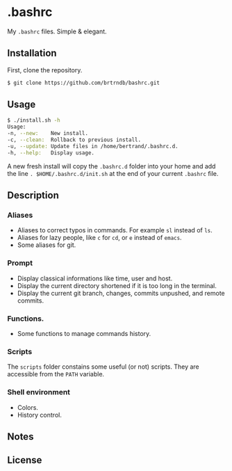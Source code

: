 # .bashrc

My `.bashrc` files. Simple & elegant.

## Installation

First, clone the repository.

```sh
$ git clone https://github.com/brtrndb/bashrc.git
```

## Usage

```sh
$ ./install.sh -h
Usage:
-n, --new:    New install.
-c, --clean:  Rollback to previous install.
-u, --update: Update files in /home/bertrand/.bashrc.d.
-h, --help:   Display usage.
```

A new fresh install will copy the `.bashrc.d` folder into your home and add the line `. $HOME/.bashrc.d/init.sh` at the end of your current `.bashrc` file.

## Description

### Aliases

* Aliases to correct typos in commands. For example `sl` instead of `ls`.
* Aliases for lazy people, like `c` for `cd`, or `e` instead of `emacs`.
* Some aliases for git.

### Prompt

* Display classical informations like time, user and host.
* Display the current directory shortened if it is too long in the terminal.
* Display the current git branch, changes, commits unpushed, and remote commits.

### Functions.

* Some functions to manage commands history.

### Scripts

The `scripts` folder constains some useful (or not) scripts. They are accessible from the `PATH` variable.

### Shell environment

* Colors.
* History control.

## Notes

## License
